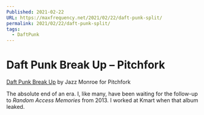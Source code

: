 ```yaml
---
Published: 2021-02-22
URL: https://maxfrequency.net/2021/02/22/daft-punk-split/
permalink: 2021/02/22/daft-punk-split/
tags:
  - DaftPunk
---
```

# Daft Punk Break Up – Pitchfork

[Daft Punk Break Up](https://pitchfork.com/news/daft-punk-call-it-quits/) by Jazz Monroe for Pitchfork

The absolute end of an era. I, like many, have been waiting for the follow-up to *Random Access Memories* from 2013. I worked at Kmart when that album leaked.